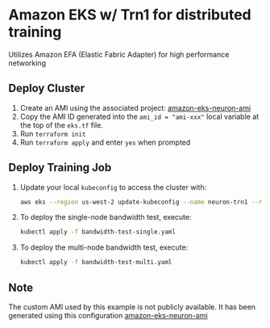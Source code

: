 # Amazon EKS w/ Trn1 for distributed training

Utilizes Amazon EFA (Elastic Fabric Adapter) for high performance networking

## Deploy Cluster

1. Create an AMI using the associated project: [amazon-eks-neuron-ami](https://github.com/clowdhaus/amazon-eks-neuron-ami)
2. Copy the AMI ID generated into the `ami_id = "ami-xxx"` local variable at the top of the `eks.tf` file.
3. Run `terraform init`
4. Run `terraform apply` and enter `yes` when prompted

## Deploy Training Job

1. Update your local `kubeconfig` to access the cluster with:

    ```bash
    aws eks --region us-west-2 update-kubeconfig --name neuron-trn1 --region us-east-1
    ```

2. To deploy the single-node bandwidth test, execute:

    ```bash
    kubectl apply -f bandwidth-test-single.yaml
    ```

3. To deploy the multi-node bandwidth test, execute:

    ```bash
    kubectl apply -f bandwidth-test-multi.yaml
    ```

## Note

The custom AMI used by this example is not publicly available. It has been generated using this configuration [amazon-eks-neuron-ami](https://github.com/clowdhaus/amazon-eks-neuron-ami)
